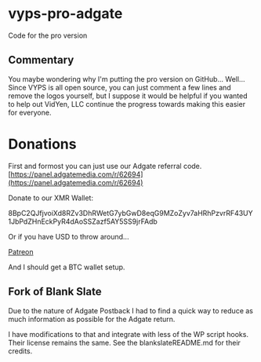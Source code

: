 # vyps-pro-adgate
Code for the pro version

## Commentary

You maybe wondering why I'm putting the pro version on GitHub... Well... Since VYPS is all open source, you can just comment a few lines and remove the logos yourself, but I suppose it would be helpful if you wanted to help out VidYen, LLC continue the progress towards making this easier for everyone.

# Donations

First and formost you can just use our Adgate referral code.
[https://panel.adgatemedia.com/r/62694](https://panel.adgatemedia.com/r/62694)

Donate to our XMR Wallet:

8BpC2QJfjvoiXd8RZv3DhRWetG7ybGwD8eqG9MZoZyv7aHRhPzvrRF43UY1JbPdZHnEckPyR4dAoSSZazf5AY5SS9jrFAdb

Or if you have USD to throw around...

[Patreon](https://www.patreon.com/vidyen)

And I should get a BTC wallet setup.

## Fork of Blank Slate

Due to the nature of Adgate Postback I had to find a quick way to reduce as much information as possible for the Adgate return.

I have modifications to that and integrate with less of the WP script hooks. Their license remains the same. See the blankslateREADME.md for their credits.
